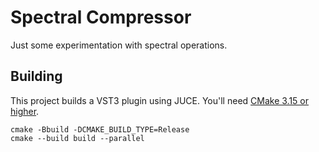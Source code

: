 # Spectral Compressor

Just some experimentation with spectral operations.

## Building

This project builds a VST3 plugin using JUCE. You'll need [CMake 3.15 or higher](https://cliutils.gitlab.io/modern-cmake/chapters/intro/installing.html).

```shell
cmake -Bbuild -DCMAKE_BUILD_TYPE=Release
cmake --build build --parallel
```
